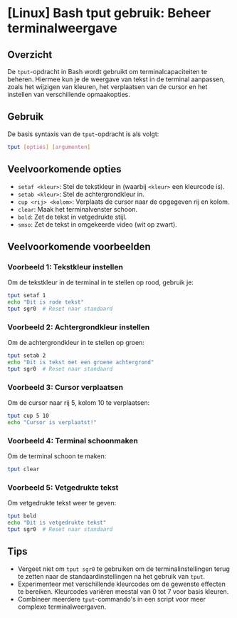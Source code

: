 # [Linux] Bash tput gebruik: Beheer terminalweergave

## Overzicht
De `tput`-opdracht in Bash wordt gebruikt om terminalcapaciteiten te beheren. Hiermee kun je de weergave van tekst in de terminal aanpassen, zoals het wijzigen van kleuren, het verplaatsen van de cursor en het instellen van verschillende opmaakopties.

## Gebruik
De basis syntaxis van de `tput`-opdracht is als volgt:

```bash
tput [opties] [argumenten]
```

## Veelvoorkomende opties
- `setaf <kleur>`: Stel de tekstkleur in (waarbij `<kleur>` een kleurcode is).
- `setab <kleur>`: Stel de achtergrondkleur in.
- `cup <rij> <kolom>`: Verplaats de cursor naar de opgegeven rij en kolom.
- `clear`: Maak het terminalvenster schoon.
- `bold`: Zet de tekst in vetgedrukte stijl.
- `smso`: Zet de tekst in omgekeerde video (wit op zwart).

## Veelvoorkomende voorbeelden

### Voorbeeld 1: Tekstkleur instellen
Om de tekstkleur in de terminal in te stellen op rood, gebruik je:

```bash
tput setaf 1
echo "Dit is rode tekst"
tput sgr0  # Reset naar standaard
```

### Voorbeeld 2: Achtergrondkleur instellen
Om de achtergrondkleur in te stellen op groen:

```bash
tput setab 2
echo "Dit is tekst met een groene achtergrond"
tput sgr0  # Reset naar standaard
```

### Voorbeeld 3: Cursor verplaatsen
Om de cursor naar rij 5, kolom 10 te verplaatsen:

```bash
tput cup 5 10
echo "Cursor is verplaatst!"
```

### Voorbeeld 4: Terminal schoonmaken
Om de terminal schoon te maken:

```bash
tput clear
```

### Voorbeeld 5: Vetgedrukte tekst
Om vetgedrukte tekst weer te geven:

```bash
tput bold
echo "Dit is vetgedrukte tekst"
tput sgr0  # Reset naar standaard
```

## Tips
- Vergeet niet om `tput sgr0` te gebruiken om de terminalinstellingen terug te zetten naar de standaardinstellingen na het gebruik van `tput`.
- Experimenteer met verschillende kleurcodes om de gewenste effecten te bereiken. Kleurcodes variëren meestal van 0 tot 7 voor basis kleuren.
- Combineer meerdere `tput`-commando's in een script voor meer complexe terminalweergaven.